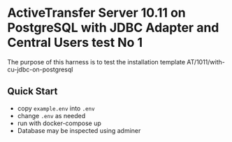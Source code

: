 # ActiveTransfer Server 10.11 on PostgreSQL with JDBC Adapter and Central Users test No 1

The purpose of this harness is to test the installation template AT/1011/with-cu-jdbc-on-postgresql

## Quick Start

- copy `example.env` into `.env`
- change `.env` as needed
- run with docker-compose up
- Database may be inspected using adminer
